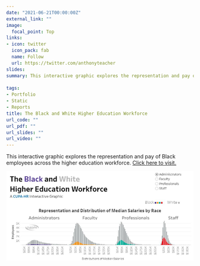 ```yaml
---
date: "2021-06-21T00:00:00Z"
external_link: ""
image:
  focal_point: Top
links:
- icon: twitter
  icon_pack: fab
  name: Follow
  url: https://twitter.com/anthonyteacher
slides:
summary: This interactive graphic explores the representation and pay of Black employees across the higher education workforce.

tags:
- Portfolio
- Static
- Reports
title: The Black and White Higher Education Workforce
url_code: ""
url_pdf: ""
url_slides: ""
url_video: ""
---
```


This interactive graphic explores the representation and pay of Black employees across the higher education workforce. <a href="https://www.cupahr.org/knowledge-center/diversity-resources/black-and-white-higher-education-workforce/" target="_blank"/>Click here to visit.

<img src="featured.jpg" />
</a>
